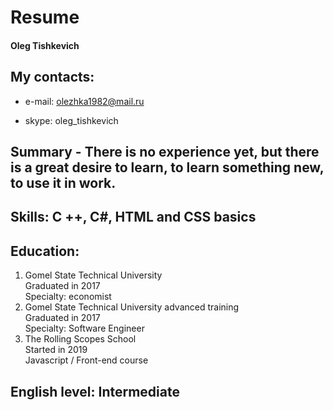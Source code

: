 # Resume 
#### Oleg Tishkevich
## My contacts:
* e-mail: olezhka1982@mail.ru
+ skype: oleg_tishkevich
## Summary - There is no experience yet, but there is a great desire to learn, to learn something new, to use it in work.
## Skills: C ++, C#, HTML and CSS basics
## Education:
1. Gomel State Technical University  
Graduated in 2017  
Specialty: economist
2. Gomel State Technical University advanced training  
Graduated in 2017  
Specialty: Software Engineer
3. The Rolling Scopes School  
Started in 2019  
Javascript / Front-end course
## English level: Intermediate

